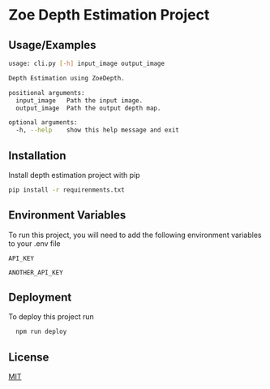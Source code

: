 
# Zoe Depth Estimation Project




## Usage/Examples

```bash
usage: cli.py [-h] input_image output_image    

Depth Estimation using ZoeDepth.

positional arguments:
  input_image   Path the input image.
  output_image  Path the output depth map.     

optional arguments:
  -h, --help    show this help message and exit
```


## Installation

Install depth estimation project with pip

```bash
pip install -r requirenments.txt
```
    
## Environment Variables

To run this project, you will need to add the following environment variables to your .env file

`API_KEY`

`ANOTHER_API_KEY`


## Deployment

To deploy this project run

```bash
  npm run deploy
```


## License

[MIT](https://choosealicense.com/licenses/mit/)

